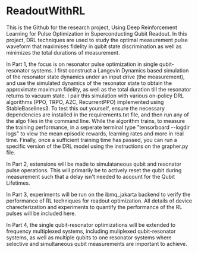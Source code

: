 # ReadoutWithRL

This is the Github for the research project, Using Deep Reinforcement Learning for Pulse Optimization in Superconducting Qubit Readout. In this project, DRL techniques are used to study the optimal measurement pulse waveform that maximises fidelity in qubit state discrimination as well as minimizes the total durations of measurement.

In Part 1, the focus is on resonator pulse optimization in single qubit-resonator systems. I first construct a Langevin Dynamics based simulation of the resonator state dynamics under an input drive (the measurement), and use the simulated dynamics of the resonator state to obtain the approximate maximum fidelity, as well as the total duration till the resonator returns to vacuum state. I pair this simulation with various on-policy DRL algorithms (PPO, TRPO, A2C, RecurrentPPO) implemented using StableBaselines3. To test this out yourself, ensure the necessary dependencies are installed in the requirements.txt file, and then run any of the algo files in the command line. While the algorithm trains, to measure the training performance, in a seperate terminal type "tensorboard --logdir logs" to view the mean episodic rewards, learning rates and more in real time. Finally, once a sufficient training time has passed, you can run a specific version of the DRL model using the instructions on the grapher.py file.

In Part 2, extensions will be made to simulataneous qubit and resonator pulse operations. This will primarily be to actively reset the qubit during measurement such that a delay isn't needed to account for the Qubit Lifetimes.

In Part 3, experiments will be run on the ibmq_jakarta backend to verify the performance of RL techniques for readout optimization. All details of device charecterization and experiments to quantify the performance of the RL pulses will be included here.

In Part 4, the single qubit-resonator optimizations will be extended to frequency multiplexed systems, including muliplexed qubit-resonator systems, as well as multiple qubits to one resonator systems where selective and simultaneous qubit measurements are important to achieve.
